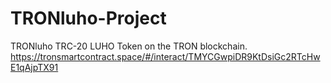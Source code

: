 # TRONluho-Project
TRONluho TRC-20 LUHO Token on the TRON blockchain.
https://tronsmartcontract.space/#/interact/TMYCGwpiDR9KtDsiGc2RTcHwE1qAjpTX91

